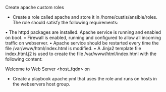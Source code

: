 Create apache custom roles

- Create a role called apache and store it in /home/custis/ansible/roles. The role should satisfy the following requirements:

• The httpd packages are installed. Apache service is running and enabled on boot.
• Firewall is enabled, running and configured to allow all incoming traffic on webserver.
• Apache service should be restarted every time the file /var/www/html/index.html is modified.
• A Jinja2 template file index.html.j2 is used to create the file /var/www/html/index.html with the following content:

   Welcome to Web Server <host_fqdn> on <ipv4 address>

- Create a playbook apache.yml that uses the role and runs on hosts in the webservers host group.
